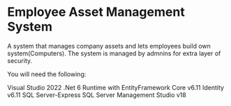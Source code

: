 # Employee Asset Management System

A system that manages company assets and lets employees build own system(Computers).
The system is managed by admnins for extra layer of security.

You will need the following:

Visual Studio 2022
.Net 6 Runtime with EntityFramework Core v6.11
Identity v6.11
SQL Server-Express
SQL Server Management Studio v18
